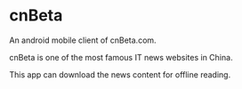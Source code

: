cnBeta
======

An android mobile client of cnBeta.com. 

cnBeta is one of the most famous IT news websites in China. 

This app can download the news content for offline reading.
